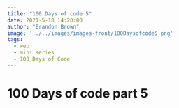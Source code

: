 ```yaml
---
title: "100 Days of code 5"
date: 2021-5-18 14:20:00
author: "Brandon Brown"
image: '../../images/images-front/100Daysofcode5.png'
tags:
  - web
  - mini series
  - 100 Days of Code
---
```


# 100 Days of code part 5